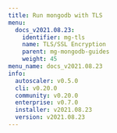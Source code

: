 ```yaml
---
title: Run mongodb with TLS
menu:
  docs_v2021.08.23:
    identifier: mg-tls
    name: TLS/SSL Encryption
    parent: mg-mongodb-guides
    weight: 45
menu_name: docs_v2021.08.23
info:
  autoscaler: v0.5.0
  cli: v0.20.0
  community: v0.20.0
  enterprise: v0.7.0
  installer: v2021.08.23
  version: v2021.08.23
---
```


